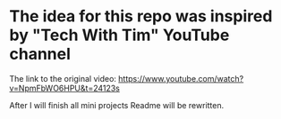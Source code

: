# The idea for this repo was inspired by "Tech With Tim" YouTube channel

The link to the original video: https://www.youtube.com/watch?v=NpmFbWO6HPU&t=24123s

After I will finish all mini projects Readme will be rewritten.
